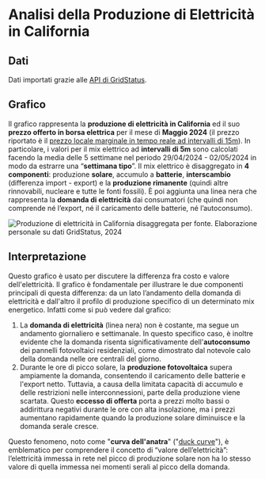 # Analisi della Produzione di Elettricità in California

## Dati

Dati importati grazie alle [API di GridStatus](https://www.gridstatus.io/api).

## Grafico

Il grafico rappresenta la **produzione di elettricità in California** ed il suo **prezzo offerto in borsa elettrica** per il mese di **Maggio 2024** (il prezzo riportato è il [prezzo locale marginale in tempo reale ad intervalli di 15m]([url](https://docs.gridstatus.io/en/stable/lmp.html))).
In particolare, i valori per il mix elettrico ad **intervalli di 5m** sono calcolati facendo la media delle 5 settimane nel periodo 29/04/2024 - 02/05/2024 in modo da estrarre una “**settimana tipo**”.
Il mix elettrico è disaggregato in **4 componenti**: produzione **solare**, accumulo a **batterie**, **interscambio** (differenza import - export) e la **produzione rimanente** (quindi altre rinnovabili, nucleare e tutte le fonti fossili).
È poi aggiunta una linea nera che rappresenta la **domanda di elettricità** dai consumatori (che quindi non comprende né l’export, né il caricamento delle batterie, né l’autoconsumo).

![Produzione di elettricità in California disaggregata per fonte. Elaborazione personale su dati GridStatus, 2024](https://github.com/83221n4ndr34/infografiche/blob/main/mix%20elettrico%20california%20(CAISO)/Canva%20-%20California%2C%20Maggio%202024%20%20Produzione%20elettrica%20disaggregata%20per%20solare%2C%20batterie%2C%20import%20-%20export%2C%20produzione%20rimanente.jpg)


## Interpretazione

Questo grafico è usato per discutere la differenza fra costo e valore dell'elettricità.
Il grafico è fondamentale per illustrare le due componenti principali di questa differenza: da un lato l’andamento della domanda di elettricità e dall'altro il profilo di produzione specifico di un determinato mix energetico.
Infatti come si può vedere dal grafico:
1. La **domanda di elettricità** (linea nera) non è costante, ma segue un andamento giornaliero e settimanale. In questo specifico caso, è inoltre evidente che la domanda risenta significativamente dell'**autoconsumo** dei pannelli fotovoltaici residenziali, come dimostrato dal notevole calo della domanda nelle ore centrali del giorno.
2. Durante le ore di picco solare, la **produzione fotovoltaica** supera ampiamente la domanda, consentendo il caricamento delle batterie e l'export netto. Tuttavia, a causa della limitata capacità di accumulo e delle restrizioni nelle interconnessioni, parte della produzione viene scartata. Questo **eccesso di offerta** porta a prezzi molto bassi o addirittura negativi durante le ore con alta insolazione, ma i prezzi aumentano rapidamente quando la produzione solare diminuisce e la domanda serale cresce.

Questo fenomeno, noto come "**curva dell'anatra**" ("[duck curve]([url](https://en.wikipedia.org/wiki/Duck_curve))"), è emblematico per comprendere il concetto di “valore dell’elettricità”:
l’elettricità immessa in rete nel picco di produzione solare non ha lo stesso valore di quella immessa nei momenti serali al picco della domanda.
